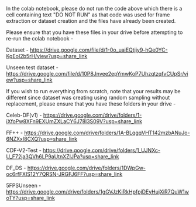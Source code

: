 In the colab notebook, please do not run the code above which there is a cell containing text "DO NOT RUN" as that code was used for frame extraction or dataset creation and the files have already been created.

Please ensure that you have these files in your drive before attempting to re-run the colab notebook - 

Dataset - https://drive.google.com/file/d/1-0o_uaiEQtjjy9-hQe0YC-KgEoI2b5rH/view?usp=share_link

Unseen test dataset - https://drive.google.com/file/d/10P8Jnvee2epYmwKoP7UhzqtzqfvCUpSr/view?usp=share_link

If you wish to run everything from scratch, note that your results may be different since dataset was creating using random sampling without replacement, please ensure that you have these folders in your drive - 

Celeb-DF(v1) - https://drive.google.com/drive/folders/1-iXfoPw8XFn9EXUmZXLaCY6J78l3S09V?usp=share_link

FF++ - https://drive.google.com/drive/folders/1A-BLqgqVHT142mzbANuJo-6NZXxI8CXQ?usp=share_link

CDF-V2-Test - https://drive.google.com/drive/folders/1_UJNXc-U_F72ja3QVh6LP9aUtnXZIJPa?usp=share_link

DF_DS - https://drive.google.com/drive/folders/1DWpGw-oc6rfFXIS12Y7QRSN-JRGFJ6FF?usp=share_link

5FPSUnseen - https://drive.google.com/drive/folders/1gGVJzKiRkHpfpjDEyHujXiR7QuW1woTY?usp=share_link
